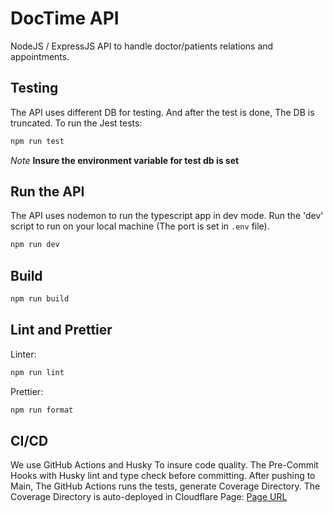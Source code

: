 # DocTime API

NodeJS / ExpressJS API to handle doctor/patients relations and appointments.

## Testing

The API uses different DB for testing. And after the test is done, The DB is truncated.
To run the Jest tests:

```bash
npm run test
```

_Note_
**Insure the environment variable for test db is set**

## Run the API

The API uses nodemon to run the typescript app in dev mode. Run the 'dev' script to run on your local machine (The port is set in `.env` file).

```bash
npm run dev
```

## Build

```bash
npm run build
```

## Lint and Prettier

Linter:

```bash
npm run lint
```

Prettier:

```bash
npm run format
```

## CI/CD

We use GitHub Actions and Husky To insure code quality.
The Pre-Commit Hooks with Husky lint and type check before committing. After pushing to Main, The GitHub Actions runs the tests, generate Coverage Directory.
The Coverage Directory is auto-deployed in Cloudflare Page: [Page URL](https://doctime-api-coverage.pages.dev)
